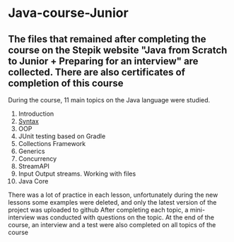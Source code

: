 # Java-course-Junior
The files that remained after completing the course on the Stepik website "Java from Scratch to Junior + Preparing for an
interview" are collected. There are also certificates of completion of this course
---
During the course, 11 main topics on the Java language were studied.
1. Introduction
2. [Syntax](https://github.com/Sauron971/Java-course-Junior/tree/main/Course/1/)
3. OOP
4. JUnit testing based on Gradle
5. Collections Framework
6. Generics
7. Concurrency
8. StreamAPI
9. Input Output streams. Working with files
10. Java Core

There was a lot of practice in each lesson, unfortunately during the new lessons some examples were deleted, and only the latest version of the project was uploaded to github
After completing each topic, a mini-interview was conducted with questions on the topic.
At the end of the course, an interview and a test were also completed on all topics of the course
